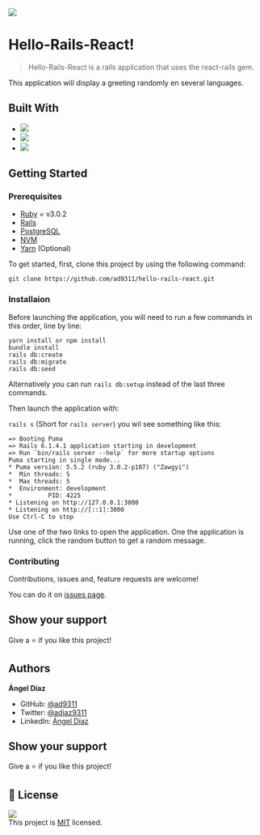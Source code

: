 ![](https://img.shields.io/badge/Microverse-blueviolet)

# Hello-Rails-React!

> Hello-Rails-React is a rails application that uses the react-rails gem. 

This application will display a greeting randomly en several languages.

## Built With

- ![](https://img.shields.io/badge/-RubyOnRails-red)
- ![](https://img.shields.io/badge/-JavaScript-yellow)
- ![](https://img.shields.io/badge/-React/Redux-purple)

## Getting Started

### Prerequisites

- [Ruby](https://rvm.io/) = v3.0.2
- [Rails](https://rubygems.org/gems/rails)
- [PostgreSQL](https://www.postgresql.org/download/)
- [NVM](https://github.com/nvm-sh/nvm)
- [Yarn](https://classic.yarnpkg.com/en/docs/install/#debian-stable) (Optional)

To get started, first, clone this project by using the following command:

```
git clone https://github.com/ad9311/hello-rails-react.git
```

### Installaion

Before launching the application, you will need to run a few commands in this order, line by line:</br>

```
yarn install or npm install
bundle install
rails db:create
rails db:migrate
rails db:seed
```

Alternatively you can run `rails db:setup` instead of the last three commands.

Then launch the application with:</br>

`rails s` (Short for `rails server`) you wil see something like this:
```
=> Booting Puma
=> Rails 6.1.4.1 application starting in development 
=> Run `bin/rails server --help` for more startup options
Puma starting in single mode...
* Puma version: 5.5.2 (ruby 3.0.2-p107) ("Zawgyi")
*  Min threads: 5
*  Max threads: 5
*  Environment: development
*          PID: 4225
* Listening on http://127.0.0.1:3000
* Listening on http://[::1]:3000
Use Ctrl-C to stop
```
Use one of the two links to open the application. One the application is running, click the random button to get a random message.

### Contributing

Contributions, issues and, feature requests are welcome!

You can do it on [issues page](https://github.com/ad9311/hello-rails-react/issues).

## Show your support

Give a ⭐️ if you like this project!

## Authors

**Ángel Díaz**

- GitHub: [@ad9311](https://github.com/ad9311)
- Twitter: [@adiaz9311](https://twitter.com/adiaz9311)
- LinkedIn: [Ángel Díaz](https://www.linkedin.com/in/ad9311/)

## Show your support

Give a ⭐️ if you like this project!

## 📝 License

![](https://img.shields.io/badge/license-MIT-green)</br>
This project is [MIT](./LICENSE) licensed.

